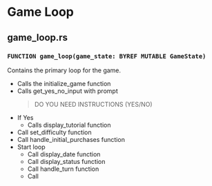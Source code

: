 # Game Loop

## game_loop.rs

### `FUNCTION game_loop(game_state: BYREF MUTABLE GameState)`
Contains the primary loop for the game.
* Calls the initialize_game function
* Calls get_yes_no_input with prompt
    > DO YOU NEED INSTRUCTIONS (YES/NO)
* If Yes
    * Calls display_tutorial function
* Call set_difficulty function
* Call handle_initial_purchases function
* Start loop
    * Call display_date function
    * Call display_status function
    * Call handle_turn function
    * Call 